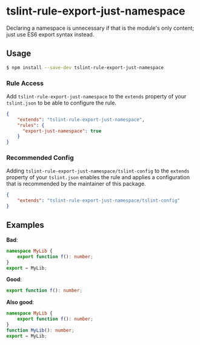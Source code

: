 # tslint-rule-export-just-namespace
Declaring a namespace is unnecessary if that is the module's only content; just use ES6 export syntax instead.

## Usage
```bash
$ npm install --save-dev tslint-rule-export-just-namespace
```

### Rule Access
Add `tslint-rule-export-just-namespace` to the `extends` property of your `tslint.json` to be 
able to configure the rule.
```json
{
    "extends": "tslint-rule-export-just-namespace",
    "rules": {
      "export-just-namespace": true
    }
}
```

### Recommended Config
Adding `tslint-rule-export-just-namespace/tslint-config` to the `extends` property of your `tslint.json`
enables the rule and applies a configuration that is recommended by the maintainer of this package.
```json
{
    "extends": "tslint-rule-export-just-namespace/tslint-config"
}
```

## Examples

**Bad**:

```ts
namespace MyLib {
    export function f(): number;
}
export = MyLib;
```

**Good**:

```ts
export function f(): number;
```

**Also good**:

```ts
namespace MyLib {
    export function f(): number;
}
function MyLib(): number;
export = MyLib;
```
